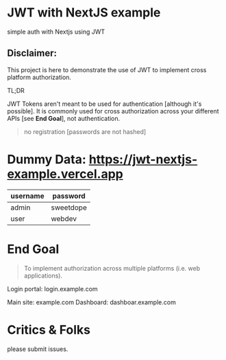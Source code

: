 # JWT with NextJS example

simple auth with Nextjs using JWT


## Disclaimer:

This project is here to demonstrate the use of JWT
to implement cross platform authorization.

TL;DR 

JWT Tokens aren't meant to be used for authentication [although it's possible]. It is commonly used 
for cross authorization across your different APIs [see __End Goal__], not authentication.

> no registration [passwords are not hashed]


# Dummy Data: https://jwt-nextjs-example.vercel.app

username | password 
--- | --- 
admin | sweetdope
user | webdev

# End Goal

> To implement authorization across multiple platforms (i.e. web applications).

Login portal: login.example.com

Main site: example.com 
Dashboard: dashboar.example.com

# Critics & Folks

please submit issues.